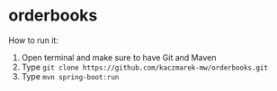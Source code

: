 # orderbooks

How to run it:
1. Open terminal and make sure to have Git and Maven
2. Type `git clone https://github.com/kaczmarek-mw/orderbooks.git`
3. Type `mvn spring-boot:run`
